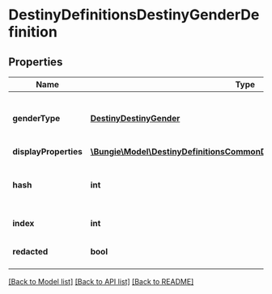# DestinyDefinitionsDestinyGenderDefinition

## Properties
Name | Type | Description | Notes
------------ | ------------- | ------------- | -------------
**genderType** | [**DestinyDestinyGender**](DestinyDestinyGender.md) | This is a quick reference enumeration for all of the currently defined Genders. We use the enumeration for quicker lookups in related data, like DestinyClassDefinition.genderedClassNames. | [optional] 
**displayProperties** | [**\Bungie\Model\DestinyDefinitionsCommonDestinyDisplayPropertiesDefinition**](DestinyDefinitionsCommonDestinyDisplayPropertiesDefinition.md) |  | [optional] 
**hash** | **int** | The unique identifier for this entity. Guaranteed to be unique for the type of entity, but not globally.  When entities refer to each other in Destiny content, it is this hash that they are referring to. | [optional] 
**index** | **int** | The index of the entity as it was found in the investment tables. | [optional] 
**redacted** | **bool** | If this is true, then there is an entity with this identifier/type combination, but BNet is not yet allowed to show it. Sorry! | [optional] 

[[Back to Model list]](../README.md#documentation-for-models) [[Back to API list]](../README.md#documentation-for-api-endpoints) [[Back to README]](../README.md)



